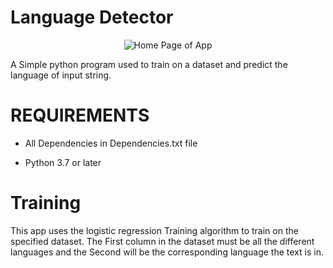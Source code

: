 # Language Detector

<p align = "center">
  <img title="Home" alt="Home Page of App" src="https://user-images.githubusercontent.com/113833707/219943138-089d05ae-53df-4696-8d2a-7b01eb386954.png">
 </p>

 
A Simple python program used to train on a dataset and predict the language of input string.

# REQUIREMENTS
* All Dependencies in Dependencies.txt file  

* Python 3.7 or later

# Training
This app uses the logistic regression Training algorithm to train on the specified dataset.
The First column in the dataset must be all the different languages and the Second will be 
the corresponding language the text is in.


